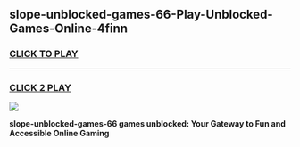 
## slope-unblocked-games-66-Play-Unblocked-Games-Online-4finn
<h3>
<a href="https://premium76.site?title=slope-unblocked-games-66&ref=25A">CLICK TO PLAY</a></h3>
<hr>

<h3>
<a href="https://premium76.site?title=slope-unblocked-games-66&ref=25A">CLICK 2 PLAY</a>
  
</h3>

<a href="https://premium76.site?title=slope-unblocked-games-66&ref=25A"><img src="https://clearcache.store/games.png"></a>


**slope-unblocked-games-66 games unblocked: Your Gateway to Fun and Accessible Online Gaming**
